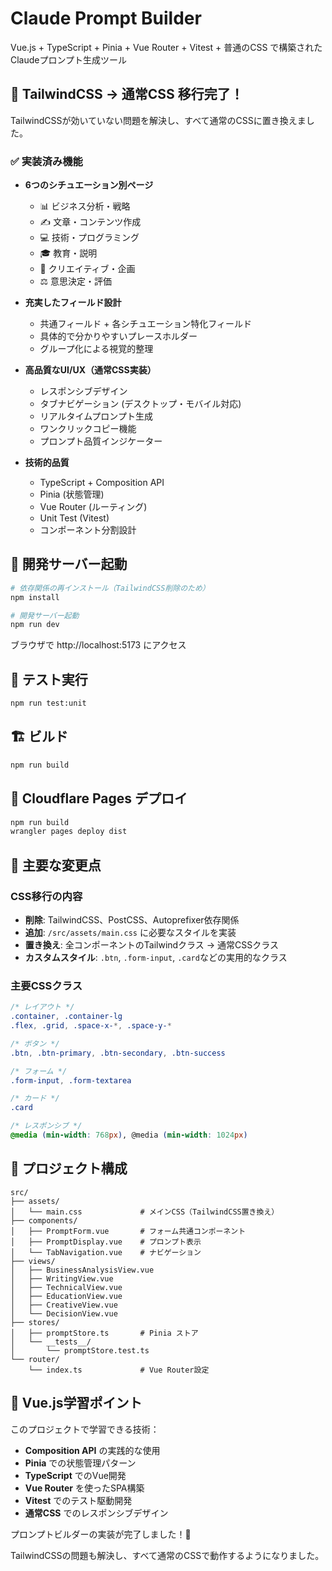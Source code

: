 # Claude Prompt Builder

Vue.js + TypeScript + Pinia + Vue Router + Vitest + 普通のCSS で構築されたClaudeプロンプト生成ツール

## 🎉 TailwindCSS → 通常CSS 移行完了！

TailwindCSSが効いていない問題を解決し、すべて通常のCSSに置き換えました。

### ✅ 実装済み機能
- **6つのシチュエーション別ページ**
  - 📊 ビジネス分析・戦略
  - ✍️ 文章・コンテンツ作成  
  - 💻 技術・プログラミング
  - 🎓 教育・説明
  - 🎨 クリエイティブ・企画
  - ⚖️ 意思決定・評価

- **充実したフィールド設計**
  - 共通フィールド + 各シチュエーション特化フィールド
  - 具体的で分かりやすいプレースホルダー
  - グループ化による視覚的整理

- **高品質なUI/UX（通常CSS実装）**
  - レスポンシブデザイン
  - タブナビゲーション (デスクトップ・モバイル対応)
  - リアルタイムプロンプト生成
  - ワンクリックコピー機能
  - プロンプト品質インジケーター

- **技術的品質**
  - TypeScript + Composition API
  - Pinia (状態管理)
  - Vue Router (ルーティング)
  - Unit Test (Vitest)
  - コンポーネント分割設計

## 🚀 開発サーバー起動

```bash
# 依存関係の再インストール（TailwindCSS削除のため）
npm install

# 開発サーバー起動
npm run dev
```

ブラウザで http://localhost:5173 にアクセス

## 🧪 テスト実行

```bash
npm run test:unit
```

## 🏗️ ビルド

```bash
npm run build
```

## 🚀 Cloudflare Pages デプロイ

```bash
npm run build
wrangler pages deploy dist
```

## 📁 主要な変更点

### CSS移行の内容
- **削除**: TailwindCSS、PostCSS、Autoprefixer依存関係
- **追加**: `/src/assets/main.css` に必要なスタイルを実装
- **置き換え**: 全コンポーネントのTailwindクラス → 通常CSSクラス
- **カスタムスタイル**: `.btn`, `.form-input`, `.card`などの実用的なクラス

### 主要CSSクラス
```css
/* レイアウト */
.container, .container-lg
.flex, .grid, .space-x-*, .space-y-*

/* ボタン */
.btn, .btn-primary, .btn-secondary, .btn-success

/* フォーム */
.form-input, .form-textarea

/* カード */
.card

/* レスポンシブ */
@media (min-width: 768px), @media (min-width: 1024px)
```

## 📁 プロジェクト構成

```
src/
├── assets/
│   └── main.css             # メインCSS（TailwindCSS置き換え）
├── components/
│   ├── PromptForm.vue       # フォーム共通コンポーネント
│   ├── PromptDisplay.vue    # プロンプト表示
│   └── TabNavigation.vue    # ナビゲーション
├── views/
│   ├── BusinessAnalysisView.vue
│   ├── WritingView.vue
│   ├── TechnicalView.vue
│   ├── EducationView.vue
│   ├── CreativeView.vue
│   └── DecisionView.vue
├── stores/
│   ├── promptStore.ts       # Pinia ストア
│   └── __tests__/
│       └── promptStore.test.ts
└── router/
    └── index.ts             # Vue Router設定
```

## 🎯 Vue.js学習ポイント

このプロジェクトで学習できる技術：
- **Composition API** の実践的な使用
- **Pinia** での状態管理パターン
- **TypeScript** でのVue開発
- **Vue Router** を使ったSPA構築
- **Vitest** でのテスト駆動開発
- **通常CSS** でのレスポンシブデザイン

プロンプトビルダーの実装が完了しました！🎉

TailwindCSSの問題も解決し、すべて通常のCSSで動作するようになりました。
